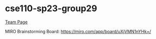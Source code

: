 # cse110-sp23-group29
[Team Page](admin/team.md)

MIRO Brainstorming Board: https://miro.com/app/board/uXjVMN1nYHk=/